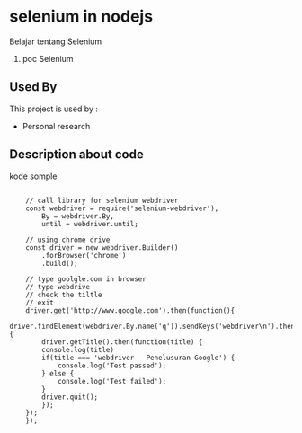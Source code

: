 
# selenium in nodejs

Belajar tentang Selenium

1. poc Selenium





## Used By

This project is used by :

- Personal research



## Description about code 

kode somple 

```javascipt
    
    // call library for selenium webdriver 
    const webdriver = require('selenium-webdriver'),
        By = webdriver.By,
        until = webdriver.until;

    // using chrome drive 
    const driver = new webdriver.Builder()
        .forBrowser('chrome')
        .build();

    // type goolgle.com in browser
    // type webdrive 
    // check the tiltle
    // exit 
    driver.get('http://www.google.com').then(function(){
    driver.findElement(webdriver.By.name('q')).sendKeys('webdriver\n').then(function(){
        driver.getTitle().then(function(title) {
        console.log(title)
        if(title === 'webdriver - Penelusuran Google') {
            console.log('Test passed');
        } else {
            console.log('Test failed');
        }
        driver.quit();
        });
    });
    });

```







